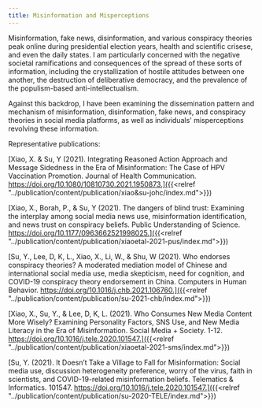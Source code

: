 ```yaml
---
title: Misinformation and Misperceptions
---
```

Misinformation, fake news, disinformation, and various conspiracy theories peak online during presidential election years, health and scientific crisese, and even the daily states. I am particularly concerned with the negative societal ramifications and consequences of the spread of these sorts of information, including the crystallization of hostile attitudes between one another, the destruction of deliberative democracy, and the prevalence of the populism-based anti-intellectualism.


Against this backdrop, I have been examining the dissemination pattern and mechanism of misinformation, disinformation, fake news, and conspiracy theories in social media platforms, as well as individuals' misperceptions revolving these information.


Representative publications:

[Xiao, X. & Su, Y (2021). Integrating Reasoned Action Approach and Message Sidedness in the Era of Misinformation: The Case of HPV Vaccination Promotion. Journal of Health Communication. https://doi.org/10.1080/10810730.2021.1950873.]({{<relref "../publication/content/publication/xiao&su-johc/index.md">}})

[Xiao, X., Borah, P., & Su, Y (2021). The dangers of blind trust: Examining the interplay among social media news use, misinformation identification, and news trust on conspiracy beliefs. Public Understanding of Science. https://doi.org/10.1177/0963662521998025.]({{<relref "../publication/content/publication/xiaoetal-2021-pus/index.md">}})

[Su, Y., Lee, D, K, L., Xiao, X., Li, W., & Shu, W (2021). Who endorses conspiracy theories? A moderated mediation model of Chinese and international social media use, media skepticism, need for cognition, and COVID-19 conspiracy theory endorsement in China. Computers in Human Behavior. https://doi.org/10.1016/j.chb.2021.106760.]({{<relref "../publication/content/publication/su-2021-chb/index.md">}})

[Xiao, X., Su, Y., & Lee, D, K, L. (2021). Who Consumes New Media Content More Wisely? Examining Personality Factors, SNS Use, and New Media Literacy in the Era of Misinformation. Social Media + Society. 1-12. https://doi.org/10.1016/j.tele.2020.101547.]({{<relref "../publication/content/publication/xiaoetal-2021-sms/index.md">}})

[Su, Y. (2021). It Doesn’t Take a Village to Fall for Misinformation: Social media use, discussion heterogeneity preference, worry of the virus, faith in scientists, and COVID-19-related misinformation beliefs. Telematics & Informatics. 101547. https://doi.org/10.1016/j.tele.2020.101547.]({{<relref "../publication/content/publication/su-2020-TELE/index.md">}})
